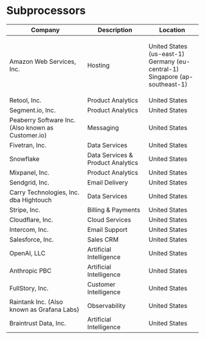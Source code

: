 # Subprocessors



| Company                                            | Description                       | Location                                                                                  |
| -------------------------------------------------- | --------------------------------- | ----------------------------------------------------------------------------------------- |
| Amazon Web Services, Inc.                          | Hosting                           | <p>United States (us-east-1) <br>Germany (eu-central-1)<br>Singapore (ap-southeast-1)</p> |
| Retool, Inc.                                       | Product Analytics                 | United States                                                                             |
| Segment.io, Inc.                                   | Product Analytics                 | United States                                                                             |
| Peaberry Software Inc. (Also known as Customer.io) | Messaging                         | United States                                                                             |
| Fivetran, Inc.                                     | Data Services                     | United States                                                                             |
| Snowflake                                          | Data Services & Product Analytics | United States                                                                             |
| Mixpanel, Inc.                                     | Product Analytics                 | United States                                                                             |
| Sendgrid, Inc.                                     | Email Delivery                    | United States                                                                             |
| Carry Technologies, Inc. dba Hightouch             | Data Services                     | United States                                                                             |
| Stripe, Inc.                                       | Billing & Payments                | United States                                                                             |
| Cloudflare, Inc.                                   | Cloud Services                    | United States                                                                             |
| Intercom, Inc.                                     | Email Support                     | United States                                                                             |
| Salesforce, Inc.                                   | Sales CRM                         | United States                                                                             |
| OpenAI, LLC                                        | Artificial Intelligence           | United States                                                                             |
| Anthropic PBC                                      | Artificial Intelligence           | United States                                                                             |
| FullStory, Inc.                                    | Customer Intelligence             | United States                                                                             |
| Raintank Inc. (Also known as Grafana Labs)         | Observability                     | United States                                                                             |
| Braintrust Data, Inc.                              | Artificial Intelligence           | United States                                                                             |
